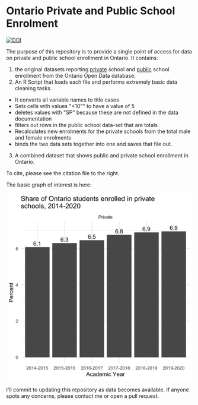 
# Ontario Private and Public School Enrolment

[![DOI](https://zenodo.org/badge/420125203.svg)](https://zenodo.org/badge/latestdoi/420125203)

The purpose of this repository is to provide a single point of access for data on private and public school enrollment in Ontario. It contains:

1. the original datasets reporting [private](https://data.ontario.ca/dataset/private-school-enrolment-by-gender) school and [public](https://data.ontario.ca/dataset/school-enrolment-by-gender) school enrollment from the Ontario Open Data database.  
2.  An R Script that loads each file and performs extremely basic data cleaning tasks. 
  - It converts all variable names to title cases
  - Sets cells with values "<10"" to have a value of 5
  - deletes values with "SP" because these are not defined in the data documentation
  - filters out rows in the public school data-set that are totals
  - Recalculates new enrolments for the private schools from the total male and female enrolments
  - binds the two data sets together into one and saves that file out.
3. A combined dataset that shows public and private school enrollment in Ontario. 

To cite, please see the citation file to the right.
  


The basic graph of interest is here:

![here](Plots/ontario_private_school_enrolment.png) 


I'll commit to updating this repository as data becomes available. If anyone spots any concerns, please contact me or open a pull request. 


